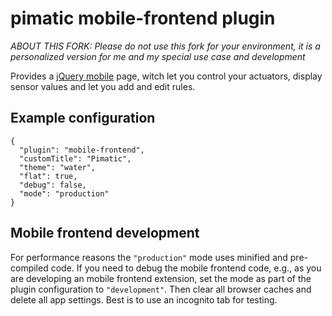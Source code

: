 pimatic mobile-frontend plugin
======================
*ABOUT THIS FORK: Please do not use this fork for your environment, it is a personalized version for me and my special use case and development*

Provides a [jQuery mobile](http://jquerymobile.com/) page, witch let you control
your actuators, display sensor values and let you add and edit rules. 

Example configuration
---------------------

    {
      "plugin": "mobile-frontend",
      "customTitle": "Pimatic", 
      "theme": "water",
      "flat": true,
      "debug": false,
      "mode": "production"
    }
    
Mobile frontend development
---------------------------

For performance reasons the `"production"` mode uses minified and pre-compiled code. If you need to debug the mobile frontend code, e.g., as you are developing an mobile frontend extension, set the mode as part of the plugin configuration to `"development"`. Then clear all browser caches and delete all app settings. Best is to use an incognito tab for testing.  
